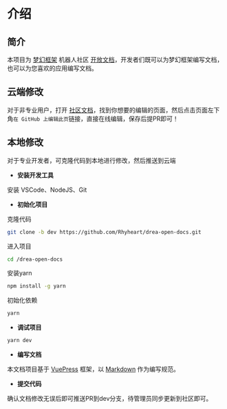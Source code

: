 # 介绍

## 简介

本项目为 [梦幻框架](http://drea.cc) 机器人社区 [开放文档](http://drea.cc/docs)，开发者们既可以为梦幻框架编写文档，也可以为您喜欢的应用编写文档。

## 云端修改

对于非专业用户，打开 [社区文档](http://drea.cc/docs)，找到你想要的编辑的页面，然后点击页面左下角`在 GitHub 上编辑此页`链接，直接在线编辑，保存后提PR即可！

## 本地修改

对于专业开发者，可克隆代码到本地进行修改，然后推送到云端

- **安装开发工具**

安装 VSCode、NodeJS、Git

- **初始化项目**

克隆代码

```bash
git clone -b dev https://github.com/Rhyheart/drea-open-docs.git
```

进入项目

```bash
cd /drea-open-docs
```

安装yarn

```bash
npm install -g yarn
```

初始化依赖

```bash
yarn
```

- **调试项目**

```bash
yarn dev
```

- **编写文档**

本文档项目基于 [VuePress](https://v2.vuepress.vuejs.org/zh/) 框架，以 [Markdown](https://v2.vuepress.vuejs.org/zh/guide/markdown.html) 作为编写规范。

- **提交代码**

确认文档修改无误后即可推送PR到dev分支，待管理员同步更新到社区即可。
